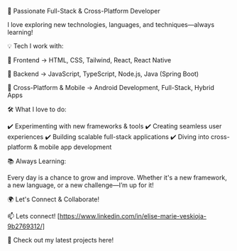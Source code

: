 🚀 Passionate Full-Stack & Cross-Platform Developer

I love exploring new technologies, languages, and techniques—always learning!

💡 Tech I work with:

🔹 Frontend → HTML, CSS, Tailwind, React, React Native

🔹 Backend → JavaScript, TypeScript, Node.js, Java (Spring Boot)

🔹 Cross-Platform & Mobile → Android Development, Full-Stack, Hybrid Apps


🛠️ What I love to do:

✔️ Experimenting with new frameworks & tools
✔️ Creating seamless user experiences
✔️ Building scalable full-stack applications
✔️ Diving into cross-platform & mobile app development

📚 Always Learning:

Every day is a chance to grow and improve. Whether it's a new framework, a new language, or a new challenge—I’m up for it!

🌍 Let's Connect & Collaborate!

📫 Lets connect! [https://www.linkedin.com/in/elise-marie-veskioja-9b2769312/]

📌 Check out my latest projects here!
